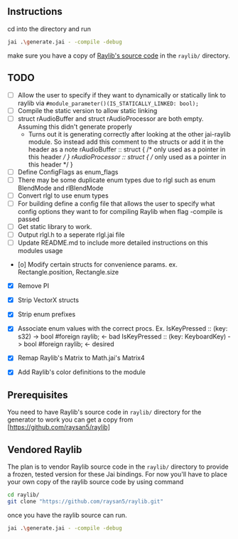 ## Instructions
cd into the directory and run
```bash
jai .\generate.jai - -compile -debug
```

make sure you have a copy of [Raylib's source code](https://github.com/raysan5/raylib) in the `raylib/` directory.


## TODO
- [ ] Allow the user to specify if they want to dynamically or statically link to raylib via `#module_parameter()(IS_STATICALLY_LINKED: bool);`
- [ ] Compile the static version to allow static linking
- [ ] struct rAudioBuffer and struct rAudioProcessor are both empty. Assuming this
      didn't generate properly
    * Turns out it is generating correctly after looking at the other jai-raylib
      module. So instead add this comment to the structs or add it in the header as 
      a note
        rAudioBuffer    :: struct { /* only used as a pointer in this header */ }
        rAudioProcessor :: struct { /* only used as a pointer in this header */ }
- [ ] Define ConfigFlags as enum_flags
- [ ] There may be some duplicate enum types due to rlgl such as enum BlendMode and rlBlendMode
- [ ] Convert rlgl to use enum types
- [ ] For building define a config file that allows the user to specify what
      config options they want to for compiling Raylib when flag -compile is passed
- [ ] Get static library to work.
- [ ] Output rlgl.h to a seperate rlgl.jai file
- [ ] Update README.md to include more detailed instructions on this modules usage
- [o] Modify certain structs for convenience params. ex. Rectangle.position, Rectangle.size 
- [X] Remove PI
- [X] Strip VectorX structs
- [X] Strip enum prefixes
- [X] Associate enum values with the correct procs. Ex. 
        IsKeyPressed :: (key: s32) -> bool #foreign raylib;         <- bad 
        IsKeyPressed :: (key: KeyboardKey) -> bool #foreign raylib; <- desired 
- [X] Remap Raylib's Matrix to Math.jai's Matrix4
- [X] Add Raylib's color definitions to the module


## Prerequisites

You need to have Raylib's source code in `raylib/` directory for the generator to work
you can get a copy from [https://github.com/raysan5/raylib]


## Vendored Raylib

The plan is to vendor Raylib source code in the `raylib/` directory to provide a frozen, tested version for these Jai bindings.
For now you'll have to place your own copy of the raylib source code by using command
```bash
cd raylib/
git clone "https://github.com/raysan5/raylib.git"
```

once you have the raylib source can run.
```bash
jai .\generate.jai - -compile -debug
```

